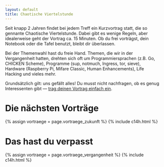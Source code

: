 ```yaml
---
layout: default
title: Chaotische Viertelstunde
---
```


Seit knapp 2 Jahren findet bei jedem Treff ein Kurzvortrag statt, die so
gennante Chaotische Viertelstunde. Dabei gibt es wenige Regeln, aber
idealerweise geht der Vortrag ca. 15 Minuten. Ob du frei vorträgst, dein
Notebook oder die Tafel benutzt, bleibt dir überlassen.

Bei der Themenwahl hast du freie Hand. Themen, die wir in der Vergangenheit
hatten, drehten sich oft um Programmiersprachen (z.B. Go, CHICKEN Scheme),
Programme (sup, notmuch, Ingress, tor, sieve), Hardware (Raspberry Pi, Mifare
Classic, Human Enhancements), Life Hacking und vieles mehr.

Grundsätzlich gilt: uns gefällt alles! Du musst nicht nachfragen, ob es genug
Interessenten gibt — <a href="edit_c14.html">trag deinen Vortrag einfach ein</a>.

# Die nächsten Vorträge

{% assign vortraege = page.vortraege_zukunft %}
{% include c14h.html %}

# Das hast du verpasst

{% assign vortraege = page.vortraege_vergangenheit %}
{% include c14h.html %}
